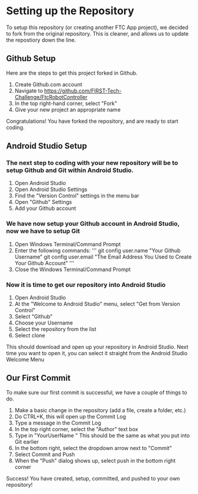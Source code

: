 # Setting up the Repository
To setup this repository (or creating another FTC App project), we decided to fork from the original repository. This is cleaner, and allows us to update the repostiory down the line.

## Github Setup
Here are the steps to get this project forked in Github.

1) Create Github.com account
2) Navigate to <https://github.com/FIRST-Tech-Challenge/FtcRobotController>
3) In the top right-hand corner, select "Fork"
4) Give your new project an appropriate name

Congratulations! You have forked the repository, and are ready to start coding.

## Android Studio Setup

### The next step to coding with your new repository will be to setup Github and Git within Android Studio.

1) Open Android Studio
2) Open Android Studio Settings
3) Find the "Version Control" settings in the menu bar
4) Open "Github" Settings
5) Add your Github account

### We have now setup your Github account in Android Studio, now we have to setup Git

1) Open Windows Terminal/Command Prompt
2) Enter the following commands:
'''
git config user.name "Your Github Username"
git config user.email "The Email Address You Used to Create Your Github Account"
'''
3) Close the Windows Terminal/Command Prompt

### Now it is time to get our repository into Android Studio

1) Open Android Studio
2) At the "Welcome to Android Studio" menu, select "Get from Version Control"
3) Select "Github"
4) Choose your Username
5) Select the repository from the list
6) Select clone

This should download and open up your repository in Android Studio.
Next time you want to open it, you can select it straight from the Android Studio Welcome Menu

## Our First Commit
To make sure our first commit is successful, we have a couple of things to do.

1) Make a basic change in the repository (add a file, create a folder, etc.)
2) Do CTRL+K, this will open up the Commit Log
3) Type a message in the Commit Log
4) In the top right corner, select the "Author" text box
5) Type in "YourUserName <youremailaddress>" This should be the same as what you put into Git earlier
6) In the bottom right, select the dropdown arrow next to "Commit"
7) Select Commit and Push
8) When the "Push" dialog shows up, select push in the bottom right corner

Success! You have created, setup, committed, and pushed to your own repository! 